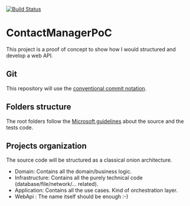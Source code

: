 [![Build Status](https://dev.azure.com/Mithril-Belgium/PoC/_apis/build/status/DCollart.ContactManagerPoC?branchName=master)](https://dev.azure.com/Mithril-Belgium/PoC/_build/latest?definitionId=4&branchName=master)

# ContactManagerPoC
This project is a proof of concept to show how I would structured and develop a web API.

## Git
This repository will use the [conventional commit notation](https://www.conventionalcommits.org/en/v1.0.0/).

## Folders structure
The root folders follow the [Microsoft guidelines](https://docs.microsoft.com/en-us/dotnet/core/porting/project-structure) about the source and the tests code.

## Projects organization
The source code will be structured as a classical onion architecture.

* Domain: Contains all the domain/business logic.
* Infrastructure: Contains all the purely technical code (database/file/network/... related).
* Application: Contains all the use cases. Kind of orchestration layer.
* WebApi : The name itself should be enough :-)